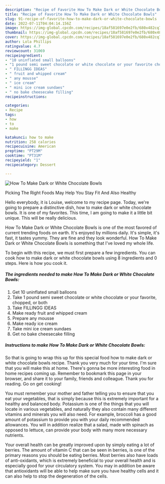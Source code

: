 ```yaml
---
description: "Recipe of Favorite How To Make Dark or White Chocolate Bowls"
title: "Recipe of Favorite How To Make Dark or White Chocolate Bowls"
slug: 91-recipe-of-favorite-how-to-make-dark-or-white-chocolate-bowls
date: 2022-07-11T04:04:14.156Z
image: https://img-global.cpcdn.com/recipes/18af581697e0e2fb/680x482cq70/how-to-make-dark-or-white-chocolate-bowls-recipe-main-photo.jpg
thumbnail: https://img-global.cpcdn.com/recipes/18af581697e0e2fb/680x482cq70/how-to-make-dark-or-white-chocolate-bowls-recipe-main-photo.jpg
cover: https://img-global.cpcdn.com/recipes/18af581697e0e2fb/680x482cq70/how-to-make-dark-or-white-chocolate-bowls-recipe-main-photo.jpg
author: Lola Phillips
ratingvalue: 4.7
reviewcount: 31069
recipeingredient:
- "10 uninflated small balloons"
- "1 pound semi sweet chocolate or white chocolate or your favorite chopped or both"
- " FILLINGG IDEAS"
- " fruit and whipped cream"
- " any mousse"
- " ice cream"
- " mini ice cream sundaes"
- " no bake cheesecake filling"
recipeinstructions:

categories:
- Recipe
tags:
- how
- to
- make

katakunci: how to make 
nutrition: 258 calories
recipecuisine: American
preptime: "PT29M"
cooktime: "PT31M"
recipeyield: "1"
recipecategory: Dessert

---
```



![How To Make Dark or White Chocolate Bowls](https://img-global.cpcdn.com/recipes/18af581697e0e2fb/680x482cq70/how-to-make-dark-or-white-chocolate-bowls-recipe-main-photo.jpg)

Picking The Right Foods May Help You Stay Fit And Also Healthy

Hello everybody, it is Louise, welcome to my recipe page. Today, we're going to prepare a distinctive dish, how to make dark or white chocolate bowls. It is one of my favorites. This time, I am going to make it a little bit unique. This will be really delicious.



How To Make Dark or White Chocolate Bowls is one of the most favored of current trending foods on earth. It's enjoyed by millions daily. It's simple, it's fast, it tastes yummy. They are fine and they look wonderful. How To Make Dark or White Chocolate Bowls is something that I've loved my whole life.


To begin with this recipe, we must first prepare a few ingredients. You can cook how to make dark or white chocolate bowls using 8 ingredients and 0 steps. Here is how you cook it.

<!--inarticleads1-->

##### The ingredients needed to make How To Make Dark or White Chocolate Bowls:

1. Get 10 uninflated small balloons
1. Take 1 pound semi sweet chocolate or white chocolate or your favorite, chopped, or both
1. Take  FILLINGG IDEAS
1. Make ready  fruit and whipped cream
1. Prepare  any mousse
1. Make ready  ice cream
1. Take  mini ice cream sundaes
1. Get  no bake cheesecake filling




<!--inarticleads2-->

##### Instructions to make How To Make Dark or White Chocolate Bowls:





So that is going to wrap this up for this special food how to make dark or white chocolate bowls recipe. Thank you very much for your time. I'm sure that you will make this at home. There's gonna be more interesting food in home recipes coming up. Remember to bookmark this page in your browser, and share it to your family, friends and colleague. Thank you for reading. Go on get cooking!

You must remember your mother and father telling you to ensure that you eat your vegetables, that is simply because this is extremely important for a healthy and balanced body. Potassium is one of the things that you will locate in various vegetables, and naturally they also contain many different vitamins and minerals you will also need. For example, broccoli has a good amount of potassium to provide you with your daily recommended allowances. You will in addition realize that a salad, made with spinach as opposed to lettuce, can provide your body with many more necessary nutrients.

Your overall health can be greatly improved upon by simply eating a lot of berries. The amount of vitamin C that can be seen in berries, is one of the primary reasons you should be eating berries. Most berries also have loads of anti-oxidants, which is extremely beneficial to your overall health and is especially good for your circulatory system. You may in addition be aware that antioxidants will be able to help make sure you have healthy cells and it can also help to stop the degeneration of the cells.

